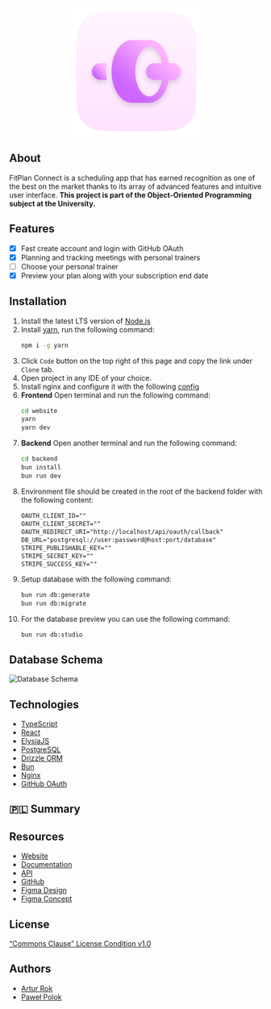 <div align='center'>
  <img src='assets/fitplan.png' width='256' alt=''>
</div>

## About

FitPlan Connect is a scheduling app that has earned recognition as one of the best on the market thanks to its array of advanced features and intuitive user interface. **This project is part of the Object-Oriented Programming subject at the University.**

## Features

- [x]  Fast create account and login with GitHub OAuth
- [x] Planning and tracking meetings with personal trainers
- [ ] Choose your personal trainer
- [x] Preview your plan along with your subscription end date

## Installation

1. Install the latest LTS version of [Node.js](https://nodejs.org/en/download/)
2. Install [yarn](https://yarnpkg.com/en/docs/install), run the following command:
    ```bash
    npm i -g yarn
     ```
3. Click `Code` button on the top right of this page and copy the link under `Clone` tab.
4. Open project in any IDE of your choice.
5. Install nginx and configure it with the
   following [config](https://github.com/rokartur/fitplanconnect/blob/main/nginx.conf)
6. **Frontend** Open terminal and run the following command:
    ```bash
    cd website
    yarn
    yarn dev
    ```
7. **Backend** Open another terminal and run the following command:
    ```bash
    cd backend
    bun install
    bun run dev
    ```
8. Environment file should be created in the root of the backend folder with the following content:
    ```dotenv
    OAUTH_CLIENT_ID=""
    OAUTH_CLIENT_SECRET=""
    OAUTH_REDIRECT_URI="http://localhost/api/oauth/callback"
    DB_URL="postgresql://user:password@host:port/database"
    STRIPE_PUBLISHABLE_KEY=""
    STRIPE_SECRET_KEY=""
    STRIPE_SUCCESS_KEY=""
    ```
9. Setup database with the following command:
    ```bash
    bun run db:generate
    bun run db:migrate
    ```
10. For the database preview you can use the following command:
    ```bash
    bun run db:studio
    ```

## Database Schema

![Database Schema](https://raw.githubusercontent.com/rokartur/fitplanconnect/main/assets/db-uml.png)

## Technologies
- [TypeScript](https://www.typescriptlang.org/)
- [React](https://reactjs.org/)
- [ElysiaJS](https://elysiajs.com/)
- [PostgreSQL](https://www.postgresql.org/)
- [Drizzle ORM](https://orm.drizzle.team/)
- [Bun](https://bun.sh/)
- [Nginx](https://nginx.org/en/)
- [GitHub OAuth](https://docs.github.com/en/apps)

## 🇵🇱 Summary


## Resources
- [Website](https://fitplanconnect.site/)
- [Documentation](https://fitplanconnect.site/docs)
- [API](https://fitplanconnect.site/api)
- [GitHub](https://github.com/rokartur/fitplanconnect)
- [Figma Design](https://www.figma.com/design/EDRxiPZHsJCeHKlrh08gsY/fitplanconnect?node-id=0-1&t=V9B6evOnen69xHga-1)
- [Figma Concept](https://www.figma.com/board/RMC8nNxTpV9zmUGCyHQcvy/fitplanconnect?node-id=0-1&t=5IN80e5pnA5W9Tyq-1)

## License
[“Commons Clause” License Condition v1.0](https://github.com/rokartur/fitplanconnect/?tab=License-1-ov-file)

## Authors
- [Artur Rok](https://github.com/rokartur)
- [Paweł Polok](https://github.com/polokpawel)
